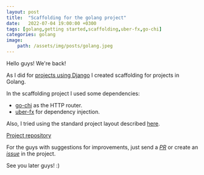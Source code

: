```yaml
---
layout: post
title:  "Scaffolding for the golang project"
date:   2022-07-04 19:00:00 +0300
tags: [golang,getting started,scaffolding,uber-fx,go-chi]
categories: golang
image:  
    path: /assets/img/posts/golang.jpeg
---
```


Hello guys! We're back!

As I did for [projects using Django](https://marcospereirajr.com.br/posts/django-getting-started/) I created scaffolding for projects in Golang.

In the scaffolding project I used some dependencies:
- [go-chi](https://github.com/go-chi/chi) as the HTTP router.
- [uber-fx](https://github.com/uber-go/fx) for dependency injection.

Also, I tried using the standard project layout described [here](https://github.com/golang-standards/project-layout).

[Project repository](https://github.com/marcospereirampj/golang-scaffolding)

For the guys with suggestions for improvements, just send a [_PR_](https://github.com/marcospereirampj/golang-scaffolding/pulls) or create an [_issue_](https://github.com/marcospereirampj/golang-scaffolding/issues) in the project.

See you later guys! :)
